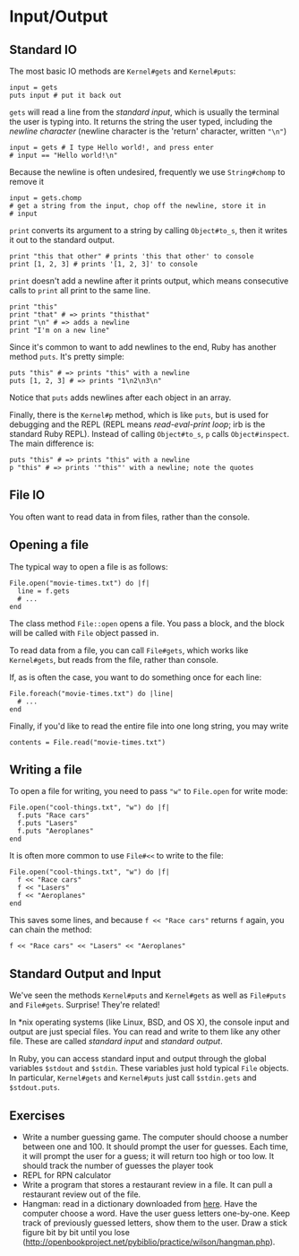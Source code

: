 # Input/Output

## Standard IO

The most basic IO methods are `Kernel#gets` and `Kernel#puts`:

    input = gets
    puts input # put it back out

`gets` will read a line from the *standard input*, which is usually
the terminal the user is typing into. It returns the string the user
typed, including the *newline character* (newline character is the
'return' character, written `"\n"`)

    input = gets # I type Hello world!, and press enter
    # input == "Hello world!\n"

Because the newline is often undesired, frequently we use
`String#chomp` to remove it

    input = gets.chomp
    # get a string from the input, chop off the newline, store it in
    # input

`print` converts its argument to a string by calling `Object#to_s`,
then it writes it out to the standard output.

    print "this that other" # prints 'this that other' to console
    print [1, 2, 3] # prints '[1, 2, 3]' to console

`print` doesn't add a newline after it prints output, which means
consecutive calls to `print` all print to the same line.

    print "this"
    print "that" # => prints "thisthat"
    print "\n" # => adds a newline
    print "I'm on a new line"

Since it's common to want to add newlines to the end, Ruby has another
method `puts`. It's pretty simple:

    puts "this" # => prints "this" with a newline
    puts [1, 2, 3] # => prints "1\n2\n3\n"

Notice that `puts` adds newlines after each object in an array.

Finally, there is the `Kernel#p` method, which is like `puts`, but is
used for debugging and the REPL (REPL means *read-eval-print loop*;
irb is the standard Ruby REPL). Instead of calling `Object#to_s`, `p`
calls `Object#inspect`. The main difference is:

    puts "this" # => prints "this" with a newline
    p "this" # => prints '"this"' with a newline; note the quotes

## File IO

You often want to read data in from files, rather than the console.

## Opening a file

The typical way to open a file is as follows:

    File.open("movie-times.txt") do |f|
      line = f.gets
      # ...
    end

The class method `File::open` opens a file. You pass a block, and the
block will be called with `File` object passed in.

To read data from a file, you can call `File#gets`, which works like
`Kernel#gets`, but reads from the file, rather than console.

If, as is often the case, you want to do something once for each line:

    File.foreach("movie-times.txt") do |line|
      # ...
    end

Finally, if you'd like to read the entire file into one long string,
you may write

    contents = File.read("movie-times.txt")

## Writing a file

To open a file for writing, you need to pass `"w"` to `File.open` for
write mode:

    File.open("cool-things.txt", "w") do |f|
      f.puts "Race cars"
      f.puts "Lasers"
      f.puts "Aeroplanes"
    end

It is often more common to use `File#<<` to write to the file:

    File.open("cool-things.txt", "w") do |f|
      f << "Race cars"
      f << "Lasers"
      f << "Aeroplanes"
    end

This saves some lines, and because `f << "Race cars"` returns `f`
again, you can chain the method:

    f << "Race cars" << "Lasers" << "Aeroplanes"

## Standard Output and Input

We've seen the methods `Kernel#puts` and `Kernel#gets` as well as
`File#puts` and `File#gets`. Surprise! They're related!

In \*nix operating systems (like Linux, BSD, and OS X), the console
input and output are just special files. You can read and write to
them like any other file. These are called *standard input* and
*standard output*.

In Ruby, you can access standard input and output through the global
variables `$stdout` and `$stdin`. These variables just hold typical
`File` objects. In particular, `Kernel#gets` and `Kernel#puts` just
call `$stdin.gets` and `$stdout.puts`.

## Exercises

* Write a number guessing game. The computer should choose a number
  between one and 100. It should prompt the user for guesses. Each
  time, it will prompt the user for a guess; it will return too high
  or too low. It should track the number of guesses the player took
* REPL for RPN calculator
* Write a program that stores a restaurant review in a file. It can
  pull a restaurant review out of the file.
* Hangman: read in a dictionary downloaded from
  [here](http://wordlist.sourceforge.net/). Have the computer choose a
  word. Have the user guess letters one-by-one. Keep track of
  previously guessed letters, show them to the user. Draw a stick
  figure bit by bit until you lose
  (http://openbookproject.net/pybiblio/practice/wilson/hangman.php).

